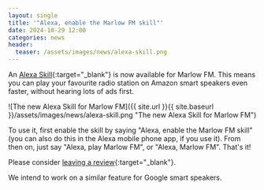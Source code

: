 ```yaml
---
layout: single
title: '"Alexa, enable the Marlow FM skill"'
date: 2024-10-29 12:00
categories: news
header:
  teaser: /assets/images/news/alexa-skill.png
---
```


An [Alexa Skill](https://www.amazon.co.uk/dp/B0DGQ78LDB/){:target="\_blank"} is now available for Marlow FM. This means you can play your favourite radio station on Amazon smart speakers even faster, without hearing lots of ads first.

![The new Alexa Skill for Marlow FM]({{ site.url }}{{ site.baseurl }}/assets/images/news/alexa-skill.png "The new Alexa Skill for Marlow FM")

To use it, first enable the skill by saying "Alexa, enable the Marlow FM skill" (you can also do this in the Alexa mobile phone app, if you use it). From then on, just say "Alexa, play Marlow FM", or "Alexa, Marlow FM". That's it!

Please consider [leaving a review](https://www.amazon.co.uk/dp/B0DGQ78LDB/){:target="\_blank"}.

We intend to work on a similar feature for Google smart speakers.
